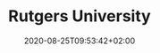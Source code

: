 ---
date: '2020-08-25T09:53:42+02:00' # date in which the content is created - defaults to "today"
title: 'Rutgers University'
draft: false # set to "true" if you want to hide the content 

university: "Rutgers University"
year: "2016 - 2020"
degree: "Bachelors, Information Technology and Informatics"

---